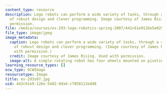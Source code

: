```yaml
---
content_type: resource
description: Lego robots can perform a wide variety of tasks, through a combination
  of robust design and clever programming. Image courtesy of James Rising. Used with
  permission.
file: /media/courses/es-293-lego-robotics-spring-2007/442c61e9126e5e029da4c7858113ed48_es-293s07.jpg
file_type: image/jpeg
image_metadata:
  caption: Lego robots can perform a wide variety of tasks, through a combination
    of robust design and clever programming. (Image courtesy of James Rising. Used
    with permission.)
  credit: Image courtesy of James Rising. Used with permission.
  image-alt: A simple rotating robot has four wheels mounted on pivoting arms.
learning_resource_types: []
ocw_type: OCWImage
resourcetype: Image
title: es-293s07.jpg
uid: 442c61e9-126e-5e02-9da4-c7858113ed48
---
```

